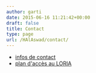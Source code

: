 ```yaml
---
author: garti
date: 2015-06-16 11:21:42+00:00
draft: false
title: Contact
type: page
url: /HAlAswad/contact/
---
```



  * [infos de contact](formulaire/)
  * [plan d'accès au LORIA](acces/)

